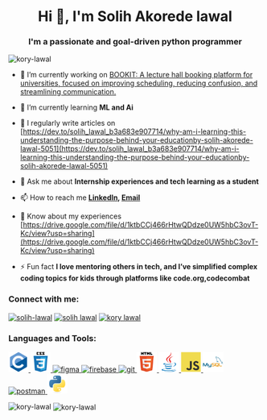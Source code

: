<h1 align="center">Hi 👋, I'm Solih Akorede lawal</h1>
<h3 align="center">I'm a passionate and goal-driven python programmer</h3>

<p align="left"> <img src="https://komarev.com/ghpvc/?username=kory-lawal&label=Profile%20views&color=0e75b6&style=flat" alt="kory-lawal" /> </p>

- 🔭 I’m currently working on [BOOKIT: A lecture hall booking platform for universities, focused on improving scheduling, reducing confusion, and streamlining communication.](ibookit.space)

- 🌱 I’m currently learning **ML and Ai**

- 📝 I regularly write articles on [https://dev.to/solih_lawal_b3a683e907714/why-am-i-learning-this-understanding-the-purpose-behind-your-educationby-solih-akorede-lawal-5051](https://dev.to/solih_lawal_b3a683e907714/why-am-i-learning-this-understanding-the-purpose-behind-your-educationby-solih-akorede-lawal-5051)

- 💬 Ask me about **Internship experiences and tech learning as a student**

- 📫 How to reach me **[LinkedIn](https://www.linkedin.com/in/solih-akorede-lawal), [Email](mailto:akoredekory@gmail.com)**

- 📄 Know about my experiences [https://drive.google.com/file/d/1ktbCCj466rHtwQDdze0UW5hbC3ovT-Kc/view?usp=sharing](https://drive.google.com/file/d/1ktbCCj466rHtwQDdze0UW5hbC3ovT-Kc/view?usp=sharing)

- ⚡ Fun fact **I love mentoring others in tech, and I’ve simplified complex coding topics for kids through platforms like code.org,codecombat**

<h3 align="left">Connect with me:</h3>
<p align="left">
<a href="https://linkedin.com/in/solih-lawal" target="blank"><img align="center" src="https://raw.githubusercontent.com/rahuldkjain/github-profile-readme-generator/master/src/images/icons/Social/linked-in-alt.svg" alt="solih-lawal" height="30" width="40" /></a>
<a href="https://stackoverflow.com/users/solih lawal" target="blank"><img align="center" src="https://raw.githubusercontent.com/rahuldkjain/github-profile-readme-generator/master/src/images/icons/Social/stack-overflow.svg" alt="solih lawal" height="30" width="40" /></a>
<a href="https://instagram.com/kory lawal" target="blank"><img align="center" src="https://raw.githubusercontent.com/rahuldkjain/github-profile-readme-generator/master/src/images/icons/Social/instagram.svg" alt="kory lawal" height="30" width="40" /></a>
</p>

<h3 align="left">Languages and Tools:</h3>
<p align="left"> <a href="https://www.cprogramming.com/" target="_blank" rel="noreferrer"> <img src="https://raw.githubusercontent.com/devicons/devicon/master/icons/c/c-original.svg" alt="c" width="40" height="40"/> </a> <a href="https://www.w3schools.com/css/" target="_blank" rel="noreferrer"> <img src="https://raw.githubusercontent.com/devicons/devicon/master/icons/css3/css3-original-wordmark.svg" alt="css3" width="40" height="40"/> </a> <a href="https://www.figma.com/" target="_blank" rel="noreferrer"> <img src="https://www.vectorlogo.zone/logos/figma/figma-icon.svg" alt="figma" width="40" height="40"/> </a> <a href="https://firebase.google.com/" target="_blank" rel="noreferrer"> <img src="https://www.vectorlogo.zone/logos/firebase/firebase-icon.svg" alt="firebase" width="40" height="40"/> </a> <a href="https://git-scm.com/" target="_blank" rel="noreferrer"> <img src="https://www.vectorlogo.zone/logos/git-scm/git-scm-icon.svg" alt="git" width="40" height="40"/> </a> <a href="https://www.w3.org/html/" target="_blank" rel="noreferrer"> <img src="https://raw.githubusercontent.com/devicons/devicon/master/icons/html5/html5-original-wordmark.svg" alt="html5" width="40" height="40"/> </a> <a href="https://www.java.com" target="_blank" rel="noreferrer"> <img src="https://raw.githubusercontent.com/devicons/devicon/master/icons/java/java-original.svg" alt="java" width="40" height="40"/> </a> <a href="https://developer.mozilla.org/en-US/docs/Web/JavaScript" target="_blank" rel="noreferrer"> <img src="https://raw.githubusercontent.com/devicons/devicon/master/icons/javascript/javascript-original.svg" alt="javascript" width="40" height="40"/> </a> <a href="https://www.mysql.com/" target="_blank" rel="noreferrer"> <img src="https://raw.githubusercontent.com/devicons/devicon/master/icons/mysql/mysql-original-wordmark.svg" alt="mysql" width="40" height="40"/> </a> <a href="https://postman.com" target="_blank" rel="noreferrer"> <img src="https://www.vectorlogo.zone/logos/getpostman/getpostman-icon.svg" alt="postman" width="40" height="40"/> </a> <a href="https://www.python.org" target="_blank" rel="noreferrer"> <img src="https://raw.githubusercontent.com/devicons/devicon/master/icons/python/python-original.svg" alt="python" width="40" height="40"/> </a> </p>

<p><img align="left" src="https://github-readme-stats.vercel.app/api/top-langs?username=kory-lawal&show_icons=true&locale=en&layout=compact" alt="kory-lawal" /></p>

<p>&nbsp;<img align="center" src="https://github-readme-stats.vercel.app/api?username=kory-lawal&show_icons=true&locale=en" alt="kory-lawal" /></p>
